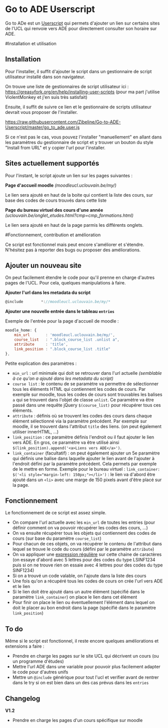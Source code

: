 # Go to ADE Userscript

Go to ADe est un [Userscript](https://wiki.greasespot.net/User_script) qui permets d'ajouter un lien sur certains sites de l'UCL qui renvoie vers ADE pour directement consulter son horaire sur ADE.

#Installation et utilisation

## Installation

Pour l'installer, il suffit d'ajouter le script dans un gestionnaire de script utilisateur installé dans son navigateur.

On trouve une liste de gestionnaires de script utilisateur ici : https://greasyfork.org/en/help/installing-user-scripts (pour ma part j'utilise ViolentMonkey et j'en suis très satisfait)

Ensuite, il suffit de suivre ce lien et le gestionnaire de scripts utilisateur devrait vous proposer de l'installer.

https://raw.githubusercontent.com/Zibeline/Go-to-ADE-Userscript/master/go_to_ade.user.js

Si ce n'est pas le cas, vous pouvez l'installer "manuellement" en allant dans les paramètres du gestionnaire de script et y trouver un bouton du style "Install from URL" et y copier l'url pour l'installer.

## Sites actuellement supportés

Pour l'instant, le script ajoute un lien sur les pages suivantes :

**Page d'accueil moodle** *(moodleucl.uclouvain.be/my/)*

Le lien sera ajouté en haut de la boite qui contient la liste des cours, sur base des codes de cours trouvés dans cette liste

**Page du bureau virtuel des cours d'une année** *(uclouvain.be/onglet_etudes.html?cmp=cmp_formations.html)*

Le lien sera ajouté en haut de la page parmis les différents onglets.

#Fonctionnement, contribution et amélioration

Ce script est fonctionnel mais peut encore s'améliorer et s'étendre. N'hésitez pas à reporter des bugs ou proposer des améliorations.

## Ajouter un nouveau site

On peut facilement étendre le code pour qu'il prenne en charge d'autres pages de l'UCL. Pour cela, quelques manipulations à faire.

**Ajouter l'url dans les metadata du script**

```javascript
@include        *://moodleucl.uclouvain.be/my/*
```
**Ajouter une nouvelle entrée dans le tableau `entries`**

Exemple de l'entrée pour la page d'accueil de moodle :
```javascript
moodle_home: {
	min_url       : 'moodleucl.uclouvain.be/my/',
    course_list   : ".block_course_list .unlist a",
    attribute     : 'title',
    link_position : ".block_course_list .title"
},
```
Petite explication des paramètres :

* `min_url` : url minimale qui doit se retrouver dans l'url actuelle *(semblable à ce qu'on a ajouté dans les metadata du script)*
* `course list` : le contenu de se paramètre va permettre de sélectionner tous les éléments HTML qui contiennent les codes de cours. Par exemple sur moodle, tous les codes de cours sont trouvables les balises `a` qui se trouvent dans l'objet de classe `unlist`. Ce paramètre va être passé dans une requête jQuery `$(course_list)` pour récupérer tous ces éléments.
* `attribute` : définis où se trouvent les codes des cours dans chaque élément sélectionné via la paramètre précédent. Par exemple sur moodle, il se trouvent dans l'attribut `title` des liens. (on peut également utiliser innerHTML, ...)
* `link_position` : ce paramètre définis l'endroit ou il faut ajouter le lien vers ADE. En gros, ce paramètre va être utilisé ainsi `$(link_position).append('<a>Liens vers ADE</a>')`.
* `link_container` (facultatif) : on peut également ajouter un 5e paramètre qui définis une balise dans laquelle ajouter le lien avant de l'ajouter à l'endroit défini par la paramètre précédent. Cela permets par exemple de le mettre en forme. Exemple pour le bureau virtuel : `link_container: $('<li style="margin-left: 150px;"></li>')` : le lien va d'abord être ajouté dans un `<li>` avec une marge de 150 pixels avant d'être placé sur la page.

## Fonctionnement

Le fonctionnement de ce script est assez simple.

* On compare l'url actuelle avec les `min_url` de toutes les entries (pour définir comment on va pouvoir récupérer les codes des cours, ...)
* On va ensuite récupérer tous les objets qui contiennent des codes de cours (sur base du paramètre `course_list`)
* Pour chacun de ces objets, on va récupérer le contenu de l'attribut dans lequel se trouve le code du cours (défini par le paramètre `attribute`)
* On va appliquer une [expression régulière](https://fr.wikipedia.org/wiki/Expression_rationnelle) sur cette chaine de caractères (on essaye d'abord avec 5 lettres pour des codes du type LSINF1234 puis si on ne trouve rien on essaie avec 4 lettres pour des codes du type SINF1234)
* Si on a trouvé un code valable, on l'ajoute dans la liste des cours
* Une fois qu'on a récupéré tous les codes de cours on crée l'url vers ADE et le lien
* Si le lien doit être ajouté dans un autre élément (spécifié dans le paramètre `link_container`) on place le lien dans cet élément
* Pour finir on place le lien ou éventuellement l'élément dans lequel on doit le placer au bon endroit dans la page (spécifié dans le paramètre `link_position`)


## To do

Même si le script est fonctionnel, il reste encore quelques améliorations et extensions a faire :

* Prendre en charge les pages sur le site UCL qui décrivent un cours (ou un programme d'études)
* Mettre l'url ADE dans une variable pour pouvoir plus facilement adapter le code pour d'autres unifs
* Mettre un `@include` générique pour tout l'ucl et verifier avant de rentrer dans le try si on est bien dans un des cas prévus dans les `entries`

## Changelog

**V1.2**

* Prendre en charge les pages d'un cours spécifique sur moodle